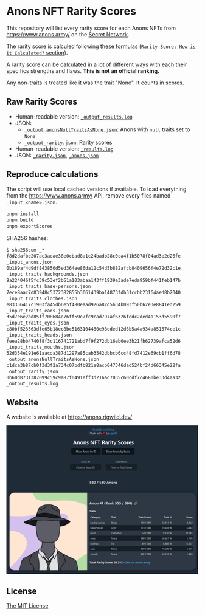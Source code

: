 # Anons NFT Rarity Scores

This repository will list every rarity score for each Anons NFTs from https://www.anons.army/ on the [Secret Network](https://scrt.network/).

The rarity score is calculed following [these formulas (`Rarity Score: How is it Calculated?` section)](https://raritytools.medium.com/ranking-rarity-understanding-rarity-calculation-methods-86ceaeb9b98c#2942).

A rarity score can be calculated in a lot of different ways with each their specifics strengths and flaws. **This is not an official ranking.**

Any non-traits is treated like it was the trait "None". It counts in scores.

## Raw Rarity Scores

- Human-readable version: [`_output_results.log`](./_output_results.log)
- JSON:
  - [`_output_anonsNullTraitsAsNone.json`](./_output_anonsNullTraitsAsNone.json): Anons with `null` traits set to `None`
  - [`_output_rarity.json`](./_output_rarity.json): Rarity scores
- Human-readable version: [`_results.log`](./_results.log)
- JSON: [`_rarity.json`](./_rarity.json), [`_anons.json`](./_anons.json)

## Reproduce calculations

The script will use local cached versions if available. To load everything from the https://www.anons.army/ API, remove every files named `_input_<name>.json`.

```sh
pnpm install
pnpm build
pnpm exportScores
```

SHA256 hashes:

```
$ sha256sum _*
f8d2dafbc207ac3aeae38e0cbad8a1c24badb28c0ca4f1b5078f04ad3e2d26fe  _input_anons.json
0b189af4d9df843850d5ed364ee86da12c54d5b882afcb8409656f4e72d32c1e  _input_traits_backgrounds.json
9a224046f5fc39c53ef2b51a103abaa143ff1939a3ade7eda959bf441feb147b  _input_traits_base-persons.json
7ece8aac7d83948c5372382855b3661439ba14873fdb31ccbb23164aed8b2040  _input_traits_clothes.json
e83356417c1903fa45db6e5f480eaad926a82d5b34b093f50b62e3e8841ed259  _input_traits_ears.json
35d7e6e2bd85ff708684e76ff59e7fc9cad797af6326fedc2ded4a153d5590f7  _input_traits_eyes.json
c80bf523563dfe65b18ec8bc5163104460e98eded12d6b5a4a934a851574ce1c  _input_traits_heads.json
feea28bb4740f8f3c116741721abd7f9f272db16eb0ee3b21fb62739afca52d6  _input_traits_mouths.json
52d354e191e61aacda387d1297a85cab3542dbbcb6cc48fd7412e69cb1ff6d78  _output_anonsNullTraitsAsNone.json
c1dca3b87cb0f3d3f2a734c07bdfb821e8acb047346dad524bf24d66345e22fa  _output_rarity.json
0b60d8731387099c59c9a87f0491eff3d216ad7035c60cdf7c4680be33d4aa32  _output_results.log
```

## Website

A website is available at https://anons.rigwild.dev/

![website screenshot](./screenshot.png)

## License

[The MIT License](./LICENSE)
